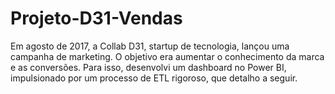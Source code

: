 # Projeto-D31-Vendas
Em agosto de 2017, a Collab D31, startup de tecnologia, lançou uma campanha de marketing. O objetivo era aumentar o conhecimento da marca e as conversões. Para isso, desenvolvi um dashboard no Power BI, impulsionado por um processo de ETL rigoroso, que detalho a seguir.
